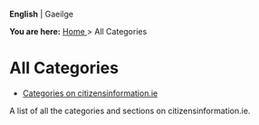 **English** |  Gaeilge 

**You are here:** [ Home ](/en/) > All Categories

#  All Categories

  * [ Categories on citizensinformation.ie ](/en/all-categories/categorytree/)

A list of all the categories and sections on citizensinformation.ie.
